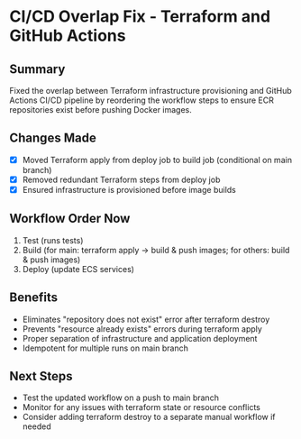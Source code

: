 # CI/CD Overlap Fix - Terraform and GitHub Actions

## Summary
Fixed the overlap between Terraform infrastructure provisioning and GitHub Actions CI/CD pipeline by reordering the workflow steps to ensure ECR repositories exist before pushing Docker images.

## Changes Made
- [x] Moved Terraform apply from deploy job to build job (conditional on main branch)
- [x] Removed redundant Terraform steps from deploy job
- [x] Ensured infrastructure is provisioned before image builds

## Workflow Order Now
1. Test (runs tests)
2. Build (for main: terraform apply -> build & push images; for others: build & push images)
3. Deploy (update ECS services)

## Benefits
- Eliminates "repository does not exist" error after terraform destroy
- Prevents "resource already exists" errors during terraform apply
- Proper separation of infrastructure and application deployment
- Idempotent for multiple runs on main branch

## Next Steps
- Test the updated workflow on a push to main branch
- Monitor for any issues with terraform state or resource conflicts
- Consider adding terraform destroy to a separate manual workflow if needed

